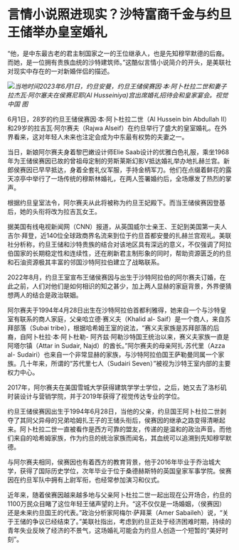 

# 言情小说照进现实？沙特富商千金与约旦王储举办皇室婚礼

“他，是中东最古老的君主制国家之一的王位继承人，也是先知穆罕默德的后裔。而她，是一位拥有贵族血统的沙特建筑师。”这酷似言情小说简介的开头，是美联社对现实中存在的一对新婚伴侣的描述。

![](https://inews.gtimg.com/om_bt/O5vAVi3St330IhgHot_uZhMEOIIcdTyZzB4slpT5wEwWQAA/1000)_当地时间2023年6月1日，约旦安曼，约旦王储侯赛因·本·阿卜杜拉二世和妻子拉杰瓦·阿尔塞夫在侯赛尼耶(Al
Husseiniya)宫出席婚礼招待会和皇家宴会。视觉中国 图_

6月1日，28岁的约旦王储侯赛因·本·阿卜杜拉二世（Al Hussein bin Abdullah II）和29岁的拉吉瓦·阿尔赛夫（Rajwa
Alseif）在约旦举行了盛大的皇室婚礼。在外界看来，这对年轻人未来也注定会成为中东最有权势的夫妻之一。

当日，新娘阿尔赛夫身着黎巴嫩设计师Elie
Saab设计的优雅白色礼服，乘坐1968年为王储侯赛因已故的曾祖母定制的劳斯莱斯幻影V抵达婚礼举办地扎赫兰宫。新郎侯赛因已早早抵达，身着全套礼仪军服，手持金柄军刀。他们在点缀着鲜花的露天凉亭中举行了一场传统的穆斯林婚礼，在两人签署婚约后，全场爆发了热烈的掌声。

根据约旦皇室法令，阿尔赛夫从此将被称为约旦王妃殿下。而当王储侯赛因登基后，她的头衔将改为拉吉瓦女王。

据美国有线电视新闻网（CNN）报道，从英国威尔士亲王、王妃到美国第一夫人吉尔·拜登，近140位全球政商界名流来到位于约旦首都安曼的扎赫兰宫观礼。美联社分析称，约旦王储和沙特贵族的结合对该地区具有深远的意义，不仅强调了阿拉伯国家的长期稳定性和连续性，还在刷新君主制形象的同时，帮助资源匮乏的约旦和石油资源极其丰富的邻国沙特阿拉伯建立了战略联系。

2022年8月，约旦王室宣布王储侯赛因与出生于沙特阿拉伯的阿尔赛夫订婚，在此之前，人们对他们是如何相识的知之甚少，加上两人显赫的家庭背景，外界便猜想两人的结合是政治联姻。

阿尔赛夫于1994年4月28日出生在沙特阿拉伯首都利雅得，她来自一个与沙特皇室有联系的商人家庭，父亲哈立德·赛义夫（Khalid al-
Saif）是一个商人，来自苏拜部落（Subai tribe），根据哈希姆王室的说法，“赛义夫家族是苏拜部落的后裔，自阿卜杜拉·本·阿卜杜勒-
阿齐兹·阿勒沙特国王统治以来，赛义夫家族一直是阿塔尔镇（Attar in Sudair, Najd）的酋长。”阿尔赛夫的母亲阿扎·苏代里（Azza al-
Sudairi）也来自一个非常显赫的家族，与沙特阿拉伯国王萨勒曼同属一个家族。几十年来，所谓的“苏代里七人（Sudairi
Seven）”被视为沙特王室内部的主要权力中心。

2017年，阿尔赛夫在美国雪城大学获得建筑学学士学位，之后，她又去了洛杉矶时装设计与营销学院，并于2019年获得了视觉传达专业的学位。

约旦王储侯赛因出生于1994年6月28日，当他的父亲，约旦国王阿卜杜拉二世剥夺了其同父异母的兄弟哈姆扎王子的王储头衔后，侯赛因的继承之路变得清晰起来。阿卜杜拉二世一直被看作是西方可靠的盟友，传递的是温和的政治声音。而他们来自的哈希姆家族，作为约旦的统治家族而闻名，其血统可以追溯到先知穆罕默德。

与阿尔赛夫相同，侯赛因也有着西方的教育背景，他于2016年毕业于乔治城大学，获得了国际历史学位，次年毕业于位于桑德赫斯特的英国皇家军事学院。侯赛因在约旦军队中拥有上尉军衔，也经常参加演习和仪式。

近年来，随着侯赛因越来越多地与父亲阿卜杜拉二世一起出现在公开场合，约旦的1100万民众目睹了这位年轻王储声望的上升。“这不仅仅是一场婚姻，（侯赛因）还是未来约旦国王的代表。”政治分析家阿梅尔·萨拜莱（Amer
Sabaileh）说，“关于王储的争议已经结束了。”美联社指出，考虑到约旦正处于经济困难时期，持续的青年失业反映了经济的不景气，这场婚礼可能会为约旦人创造一个短暂的“美好时刻”。

